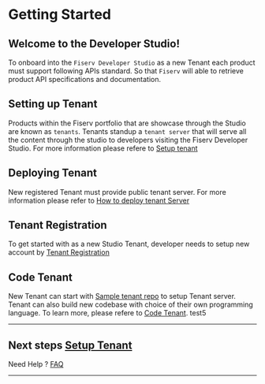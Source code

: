 # Getting Started

## Welcome to the Developer Studio!

To onboard into the `Fiserv Developer Studio` as a new Tenant each product must support following APIs standard. So that `Fiserv` will able to retrieve product API specifications and documentation.
 
## Setting up Tenant

Products within the Fiserv portfolio that are showcase through the Studio are known as `tenants`.  Tenants standup a `tenant server` that will serve all the content through the studio to developers visiting the Fiserv Developer Studio.
For more information please refere to [Setup tenant](?path=docs/getting-started/setup-tenant/setup-tenant.md)


## Deploying Tenant

New registered Tenant must provide public tenant server.
For more information please refer to [How to deploy tenant Server](?path=docs/getting-started/setup-tenant/deploy-tenant.md)


## Tenant Registration

To get started with as a new Studio Tenant, developer needs to setup new account by [Tenant Registration](?path=docs/getting-started/setup-tenant/register-tenant.md)


## Code Tenant

New Tenant can start with [Sample tenant repo](https://github.com/Fiserv/sample-tenant-repo) to setup Tenant server. Tenant can also build new codebase with choice of their own programming language. To learn more, please refere to [Code Tenant](?path=docs/getting-started/code-a-tenant/code-tenant.md). test5
___

##  Next steps [Setup Tenant](?path=docs/getting-started/setup-tenant/setup-tenant.md)


Need Help ?
[FAQ](?path=docs/faq/faq.md)


___


 
